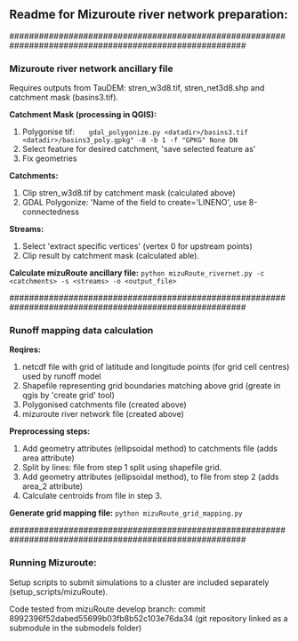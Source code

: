## Readme for Mizuroute river network preparation:

########################################################################################################
### Mizuroute river network ancillary file

Requires outputs from TauDEM: stren_w3d8.tif, stren_net3d8.shp and catchment mask (basins3.tif).

**Catchment Mask (processing in QGIS):**
1. Polygonise tif:
`	gdal_polygonize.py <datadir>/basins3.tif <datadir>/basins3_poly.gpkg" -8 -b 1 -f "GPKG" None DN`
2. Select feature for desired catchment, 'save selected feature as'
3. Fix geometries


**Catchments:**
1. Clip stren_w3d8.tif by catchment mask (calculated above)
2. GDAL Polygonize: 'Name of the field to create='LINENO', use 8-connectedness

**Streams:**
1. Select 'extract specific vertices' (vertex 0 for upstream points)
2. Clip result by catchment mask (calculated able).

**Calculate mizuRoute ancillary file:**
`python mizuRoute_rivernet.py -c <catchments> -s <streams> -o <output_file>`


########################################################################################################
### Runoff mapping data calculation

**Reqires:**
1. netcdf file with grid of latitude and longitude points (for grid cell centres) used by runoff model
2. Shapefile representing grid boundaries matching above grid (greate in qgis by 'create grid' tool)
3. Polygonised catchments file (created above)
4. mizuroute river network file (created above)

**Preprocessing steps:**
1. Add geometry attributes (ellipsoidal method) to catchments file (adds area attribute)
2. Split by lines: file from step 1 split using shapefile grid.
3. Add geometry attributes (ellipsoidal method), to file from step 2 (adds area_2 attribute)
4. Calculate centroids from file in step 3.

**Generate grid mapping file:**
`python mizuRoute_grid_mapping.py`

########################################################################################################

### Running Mizuroute:
Setup scripts to submit simulations to a cluster are included separately (setup_scripts/mizuRoute).

Code tested from mizuRoute develop branch:
commit 8992396f52dabed55699b03fb8b52c103e76da34
(git repository linked as a submodule in the submodels folder)
